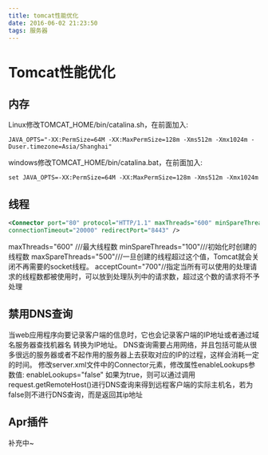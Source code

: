 ```yaml
---
title: tomcat性能优化
date: 2016-06-02 21:23:50
tags: 服务器
---
```

# Tomcat性能优化
## 内存

Linux修改TOMCAT_HOME/bin/catalina.sh，在前面加入:

```
JAVA_OPTS="-XX:PermSize=64M -XX:MaxPermSize=128m -Xms512m -Xmx1024m -Duser.timezone=Asia/Shanghai"
```
windows修改TOMCAT_HOME/bin/catalina.bat，在前面加入:

```
set JAVA_OPTS=-XX:PermSize=64M -XX:MaxPermSize=128m -Xms512m -Xmx1024m
```
## 线程
```xml
<Connector port="80" protocol="HTTP/1.1" maxThreads="600" minSpareThreads="100" maxSpareThreads="500" acceptCount="700"
connectionTimeout="20000" redirectPort="8443" />
```
maxThreads="600"       ///最大线程数
minSpareThreads="100"///初始化时创建的线程数
maxSpareThreads="500"///一旦创建的线程超过这个值，Tomcat就会关闭不再需要的socket线程。
acceptCount="700"//指定当所有可以使用的处理请求的线程数都被使用时，可以放到处理队列中的请求数，超过这个数的请求将不予处理
## 禁用DNS查询

当web应用程序向要记录客户端的信息时，它也会记录客户端的IP地址或者通过域名服务器查找机器名 转换为IP地址。
DNS查询需要占用网络，并且包括可能从很多很远的服务器或者不起作用的服务器上去获取对应的IP的过程，这样会消耗一定的时间。
修改server.xml文件中的Connector元素，修改属性enableLookups参数值: enableLookups="false"
如果为true，则可以通过调用request.getRemoteHost()进行DNS查询来得到远程客户端的实际主机名，若为false则不进行DNS查询，而是返回其ip地址

## Apr插件
补充中~




